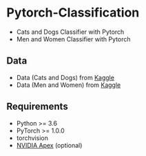 # Pytorch-Classification
* Cats and Dogs Classifier with Pytorch
* Men and Women Classifier with Pytorch

## Data
* Data (Cats and Dogs) from [Kaggle](https://www.kaggle.com/chetankv/dogs-cats-images)
* Data (Men and Women) from [Kaggle](https://www.kaggle.com/playlist/men-women-classification)

## Requirements
* Python >= 3.6
* PyTorch >= 1.0.0
* torchvision
* [NVIDIA Apex](https://github.com/NVIDIA/apex) (optional)
